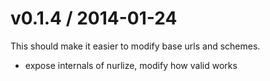 
v0.1.4 / 2014-01-24
==================

This should make it easier to modify base urls and schemes.

 * expose internals of nurlize, modify how valid works
